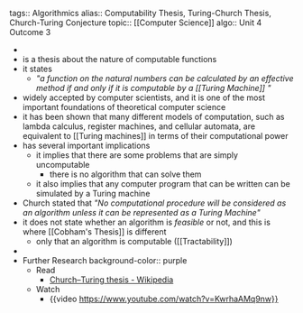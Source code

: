 tags:: Algorithmics
alias:: Computability Thesis, Turing-Church Thesis, Church-Turing Conjecture
topic:: [[Computer Science]]
algo:: Unit 4 Outcome 3

-
- is a thesis about the nature of computable functions
- it states
	- *"a function on the natural numbers can be calculated by an effective method if and only if it is computable by a [[Turing Machine]] "*
- widely accepted by computer scientists, and it is one of the most important foundations of theoretical computer science
- it has been shown that many different models of computation, such as lambda calculus, register machines, and cellular automata, are equivalent to [[Turing machines]] in terms of their computational power
- has several important implications
	- it implies that there are some problems that are simply uncomputable
		- there is no algorithm that can solve them
	- it also implies that any computer program that can be written can be simulated by a Turing machine
- Church stated that *"No computational procedure will be considered as an algorithm unless it can be represented as a Turing Machine"*
- it does not state whether an algorithm is *feasible* or not, and this is where  [[Cobham's Thesis]] is different
	- only that an algorithm is computable ([[Tractability]])
-
- Further Research
  background-color:: purple
	- Read
		- [Church–Turing thesis - Wikipedia](https://en.wikipedia.org/wiki/Church%E2%80%93Turing_thesis)
	- Watch
		- {{video https://www.youtube.com/watch?v=KwrhaAMq9nw}}